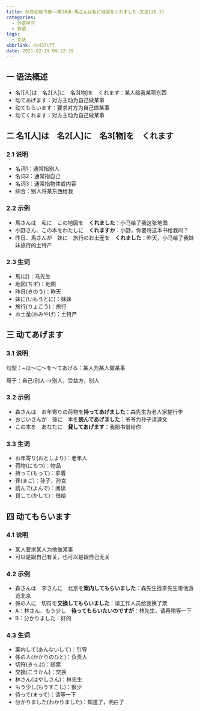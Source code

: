 ```yaml
---
title: 标日初级下册——第28课-馬さんは私に地図をくれました-文法(28.2)
categories:
  - 外语学习
  - 日语
tags:
  - 文法
abbrlink: dc437c77
date: 2021-02-19 09:22:39
---
```

## 一 语法概述

* 名1[人]は　名2[人]に　名3[物]を　くれます：某人给我某项东西
* 动てあげます：对方主动为自己做某事
* 动てもらいます：要求对方为自己做某事
* 动てくれます：对方主动为自己做某事

<!--more-->

## 二 名1[人]は　名2[人]に　名3[物]を　くれます

### 2.1 说明

* 名词1：通常指别人
* 名词2：通常指自己
* 名词3：通常指物体或内容
* 综合：别人将某东西给我

### 2.2 示例

* 馬さんは　私に　この地図を　**くれました**：小马给了我这张地图
* 小野さん、この本をわたしに　**くれますか**：小野，你要将这本书给我吗？
* 昨日、馬さんが　妹に　旅行のお土産を　**くれました**：昨天，小马给了我妹妹旅行的土特产

### 2.3 生词

* 馬(ば)：马先生
* 地図(ちず)：地图
* 昨日(きのう)：昨天
* 妹に(いもうとに)：妹妹
* 旅行(りょこう)：旅行
* お土産(おみやげ)：土特产

## 三 动てあげます

### 3.1 说明

句型：~は～に～を～てあげる：某人为某人做某事

用于：自己/别人——>别人，受益方，别人

### 3.2 示例

* 森さんは　お年寄りの荷物を**持ってあげました**：森先生为老人家提行李
* おじいさんが　孫に　本を**読んであげました**：爷爷为孙子读课文
* この本を　あなたに　**貸してあげます**：我把书借给你

### 3.3 生词

* お年寄り(おとしより)：老年人
* 荷物(にもつ)：物品
* 持って(もって)：拿着
* 孫(まご)：孙子，孙女
* 読んで(よんで)：阅读
* 貸して(かして)：借给

## 四 动てもらいます

### 4.1 说明

* 某人要求某人为他做某事
* 可以是跟自己有关，也可以是跟自己无关

### 4.2 示例

* 森さんは　李さんに　北京を**案内してもらいました**：森先生找李先生带他游览北京
* 係の人に　切符を**交換してもらいました**：请工作人员给我换了票
* A：林さん、もう少し　**待ってもらいたいのですが**：林先生，请再稍等一下
* B：分かりました：好的

### 4.3 生词

* 案内して(あんないして)：引导
* 係の人(かかりのひと)：负责人
* 切符(きっぷ)：邮票
* 交換(こうかん)：交换
* 林さん(はやしさん)：林先生
* もう少し(もうすこし)：很少
* 待って(まって)：请等一下
* 分かりました(わかりました)：知道了，明白了

